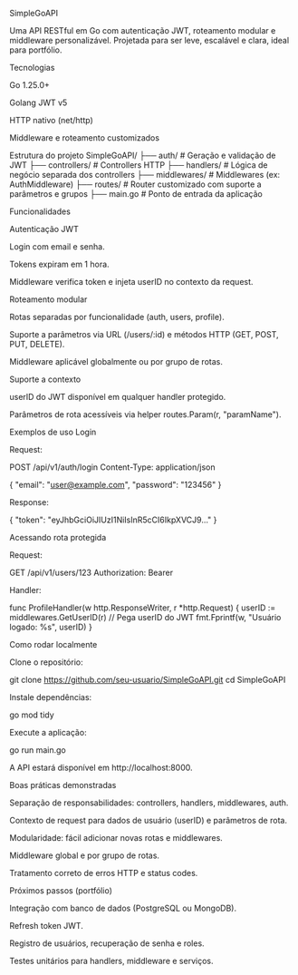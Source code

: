 SimpleGoAPI

Uma API RESTful em Go com autenticação JWT, roteamento modular e middleware personalizável. Projetada para ser leve, escalável e clara, ideal para portfólio.

Tecnologias

Go 1.25.0+

Golang JWT v5

HTTP nativo (net/http)

Middleware e roteamento customizados

Estrutura do projeto
SimpleGoAPI/
├── auth/               # Geração e validação de JWT
├── controllers/        # Controllers HTTP
├── handlers/           # Lógica de negócio separada dos controllers
├── middlewares/        # Middlewares (ex: AuthMiddleware)
├── routes/             # Router customizado com suporte a parâmetros e grupos
├── main.go             # Ponto de entrada da aplicação

Funcionalidades

Autenticação JWT

Login com email e senha.

Tokens expiram em 1 hora.

Middleware verifica token e injeta userID no contexto da request.

Roteamento modular

Rotas separadas por funcionalidade (auth, users, profile).

Suporte a parâmetros via URL (/users/:id) e métodos HTTP (GET, POST, PUT, DELETE).

Middleware aplicável globalmente ou por grupo de rotas.

Suporte a contexto

userID do JWT disponível em qualquer handler protegido.

Parâmetros de rota acessíveis via helper routes.Param(r, "paramName").

Exemplos de uso
Login

Request:

POST /api/v1/auth/login
Content-Type: application/json

{
  "email": "user@example.com",
  "password": "123456"
}


Response:

{
  "token": "eyJhbGciOiJIUzI1NiIsInR5cCI6IkpXVCJ9..."
}

Acessando rota protegida

Request:

GET /api/v1/users/123
Authorization: Bearer <token>


Handler:

func ProfileHandler(w http.ResponseWriter, r *http.Request) {
    userID := middlewares.GetUserID(r) // Pega userID do JWT
    fmt.Fprintf(w, "Usuário logado: %s", userID)
}

Como rodar localmente

Clone o repositório:

git clone https://github.com/seu-usuario/SimpleGoAPI.git
cd SimpleGoAPI


Instale dependências:

go mod tidy


Execute a aplicação:

go run main.go


A API estará disponível em http://localhost:8000.

Boas práticas demonstradas

Separação de responsabilidades: controllers, handlers, middlewares, auth.

Contexto de request para dados de usuário (userID) e parâmetros de rota.

Modularidade: fácil adicionar novas rotas e middlewares.

Middleware global e por grupo de rotas.

Tratamento correto de erros HTTP e status codes.

Próximos passos (portfólio)

Integração com banco de dados (PostgreSQL ou MongoDB).

Refresh token JWT.

Registro de usuários, recuperação de senha e roles.

Testes unitários para handlers, middleware e serviços.